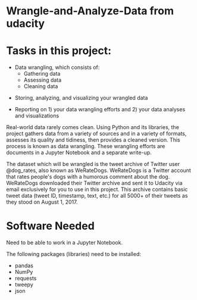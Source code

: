 # Wrangle-and-Analyze-Data from udacity 

# Tasks in this project: 

- Data wrangling, which consists of:
    - Gathering data 
    - Assessing data
    - Cleaning data
>
- Storing, analyzing, and visualizing your wrangled data

- Reporting on 1) your data wrangling efforts and 2) your data analyses and visualizations


Real-world data rarely comes clean. Using Python and its libraries, the project gathers data from a variety of sources and in a variety of formats, assesses its quality and tidiness, then provides a cleaned version. This process is known as data wrangling. These wrangling efforts are documents in a Jupyter Notebook and a separate write-up.

The dataset which will be wrangled is the tweet archive of Twitter user @dog_rates, also known as WeRateDogs. WeRateDogs is a Twitter account that rates people's dogs with a humorous comment about the dog. WeRateDogs downloaded their Twitter archive and sent it to Udacity via email exclusively for you to use in this project. This archive contains basic tweet data (tweet ID, timestamp, text, etc.) for all 5000+ of their tweets as they stood on August 1, 2017.

# Software Needed
Need to be able to work in a Jupyter Notebook.

The following packages (libraries) need to be installed:
- pandas
- NumPy
- requests
- tweepy
- json
